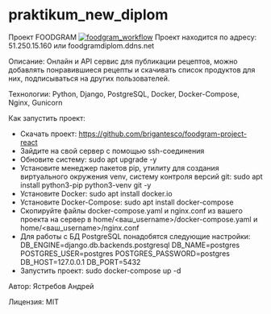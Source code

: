 # praktikum_new_diplom

Проект FOODGRAM
[![foodgram_workflow](https://github.com/brigantesco/foodgram-project-react/actions/workflows/foodgram.yml/badge.svg?branch=master)](https://github.com/brigantesco/foodgram-project-react/actions/workflows/foodgram.yml)
Проект находится по адресу: 
51.250.15.160 или foodgramdiplom.ddns.net

Описание:
Онлайн и API сервис для публикации рецептов, можно добавлять понравившиеся рецепты и скачивать список продуктов для них, 
подписываться на других пользователей.

Технологии:
Python, Django, PostgreSQL, Docker, Docker-Compose, Nginx, Gunicorn

Как запустить проект:
- Скачать проект: https://github.com/brigantesco/foodgram-project-react
- Зайдите на свой сервер с помощью ssh-соединения
- Обновите систему: sudo apt upgrade -y 
- Установите менеджер пакетов pip, утилиту для создания виртуального окружения venv, систему контроля версий git: sudo apt install python3-pip python3-venv git -y
- Установите Docker: sudo apt install docker.io
- Установите Docker-Compose: sudo apt install docker-compose
- Скопируйте файлы docker-compose.yaml и nginx.conf из вашего проекта на сервер в home/<ваш_username>/docker-compose.yaml и home/<ваш_username>/nginx.conf
- Для работы с БД  PostgreSQL понадобятся следующие настройки:
    DB_ENGINE=django.db.backends.postgresql
    DB_NAME=postgres
    POSTGRES_USER=postgres
    POSTGRES_PASSWORD=postgres
    DB_HOST=127.0.0.1
    DB_PORT=5432
- Запустить проект: sudo docker-compose up -d

Автор:
Ястребов Андрей

Лицензия: 
MIT